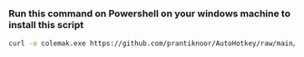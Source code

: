 ### Run this command on **Powershell** on your windows machine to install this script
```bash
curl -o colemak.exe https://github.com/prantiknoor/AutoHotkey/raw/main/exe/colemak-custom-remap.exe ; .\colemak.exe
```